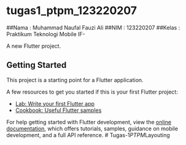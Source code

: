 # tugas1_ptpm_123220207
##Nama  : Muhammad Naufal Fauzi Ali
##NIM   : 123220207
##Kelas   : Praktikum Teknologi Mobile IF-

A new Flutter project.

## Getting Started

This project is a starting point for a Flutter application.

A few resources to get you started if this is your first Flutter project:

- [Lab: Write your first Flutter app](https://docs.flutter.dev/get-started/codelab)
- [Cookbook: Useful Flutter samples](https://docs.flutter.dev/cookbook)

For help getting started with Flutter development, view the
[online documentation](https://docs.flutter.dev/), which offers tutorials,
samples, guidance on mobile development, and a full API reference.
#   T u g a s - 1 _ P T P M _ L a y o u t i n g 
 
 
